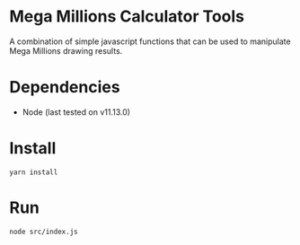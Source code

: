 # Mega Millions Calculator Tools

A combination of simple javascript functions that can be used to manipulate Mega Millions drawing results.

# Dependencies

* Node (last tested on v11.13.0)

# Install

```
yarn install
```

# Run

```
node src/index.js
```
